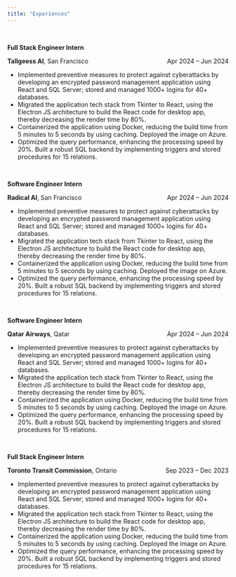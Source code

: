 ```yaml
---
title: "Experiences"
---
```


<br>

**Full Stack Engineer Intern**

<div style="display: flex; justify-content: space-between;">
    <div>
    <b>Tallgeess AI</b>, San Francisco
    </div>
    <div>
    Apr 2024 – Jun 2024
    </div>
</div>

<ul>
<li>Implemented preventive measures to protect against cyberattacks by developing an encrypted password
management application using React and SQL Server; stored and managed 1000+ logins for 40+ databases.
</li>
<li>Migrated the application tech stack from Tkinter to React, using the Electron JS architecture to build the React
code for desktop app, thereby decreasing the render time by 80%.
</li>
<li>
Containerized the application using Docker, reducing the build time from 5 minutes to 5 seconds by using
caching. Deployed the image on Azure.
</li>
<li>
Optimized the query performance, enhancing the processing speed by 20%. Built a robust SQL backend by
implementing triggers and stored procedures for 15 relations.
</li>
</ul>

<br>

**Software Engineer Intern**

<div style="display: flex; justify-content: space-between;">
    <div>
    <b>Radical AI</b>, San Francisco
    </div>
    <div>
    Apr 2024 – Jun 2024
    </div>
</div>

<ul>
<li>Implemented preventive measures to protect against cyberattacks by developing an encrypted password
management application using React and SQL Server; stored and managed 1000+ logins for 40+ databases.
</li>
<li>Migrated the application tech stack from Tkinter to React, using the Electron JS architecture to build the React
code for desktop app, thereby decreasing the render time by 80%.
</li>
<li>
Containerized the application using Docker, reducing the build time from 5 minutes to 5 seconds by using
caching. Deployed the image on Azure.
</li>
<li>
Optimized the query performance, enhancing the processing speed by 20%. Built a robust SQL backend by
implementing triggers and stored procedures for 15 relations.
</li>
</ul>

<br>

**Software Engineer Intern**

<div style="display: flex; justify-content: space-between;">
    <div>
    <b>Qatar Airways</b>, Qatar
    </div>
    <div>
    Apr 2024 – Jun 2024
    </div>
</div>

<ul>
<li>Implemented preventive measures to protect against cyberattacks by developing an encrypted password
management application using React and SQL Server; stored and managed 1000+ logins for 40+ databases.
</li>
<li>Migrated the application tech stack from Tkinter to React, using the Electron JS architecture to build the React
code for desktop app, thereby decreasing the render time by 80%.
</li>
<li>
Containerized the application using Docker, reducing the build time from 5 minutes to 5 seconds by using
caching. Deployed the image on Azure.
</li>
<li>
Optimized the query performance, enhancing the processing speed by 20%. Built a robust SQL backend by
implementing triggers and stored procedures for 15 relations.
</li>
</ul>

<br>

**Full Stack Engineer Intern**

<div style="display: flex; justify-content: space-between;">
    <div>
    <b>Toronto Transit Commission</b>, Ontario 
    </div>
    <div>
    Sep 2023 – Dec 2023
    </div>
</div>

<ul>
<li>Implemented preventive measures to protect against cyberattacks by developing an encrypted password
management application using React and SQL Server; stored and managed 1000+ logins for 40+ databases.
</li>
<li>Migrated the application tech stack from Tkinter to React, using the Electron JS architecture to build the React
code for desktop app, thereby decreasing the render time by 80%.
</li>
<li>
Containerized the application using Docker, reducing the build time from 5 minutes to 5 seconds by using
caching. Deployed the image on Azure.
</li>
<li>
Optimized the query performance, enhancing the processing speed by 20%. Built a robust SQL backend by
implementing triggers and stored procedures for 15 relations.
</li>
</ul>
